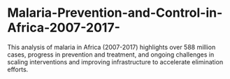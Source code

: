 # Malaria-Prevention-and-Control-in-Africa-2007-2017-
This analysis of malaria in Africa (2007-2017) highlights over 588 million cases, progress in prevention and treatment, and ongoing challenges in scaling interventions and improving infrastructure to accelerate elimination efforts.
